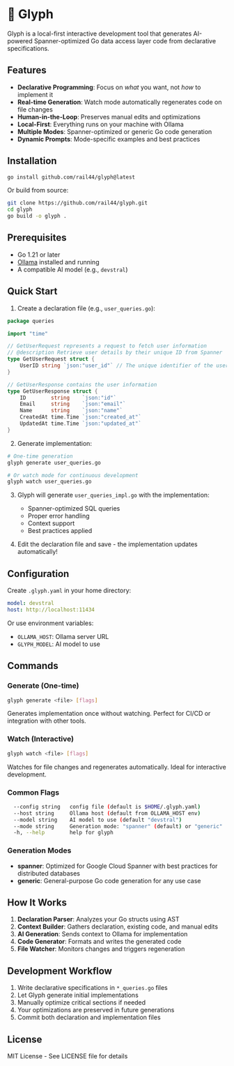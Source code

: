 # 🔮 Glyph

Glyph is a local-first interactive development tool that generates AI-powered Spanner-optimized Go data access layer code from declarative specifications.

## Features

- **Declarative Programming**: Focus on *what* you want, not *how* to implement it
- **Real-time Generation**: Watch mode automatically regenerates code on file changes
- **Human-in-the-Loop**: Preserves manual edits and optimizations
- **Local-First**: Everything runs on your machine with Ollama
- **Multiple Modes**: Spanner-optimized or generic Go code generation
- **Dynamic Prompts**: Mode-specific examples and best practices

## Installation

```bash
go install github.com/rail44/glyph@latest
```

Or build from source:

```bash
git clone https://github.com/rail44/glyph.git
cd glyph
go build -o glyph .
```

## Prerequisites

- Go 1.21 or later
- [Ollama](https://ollama.ai/) installed and running
- A compatible AI model (e.g., `devstral`)

## Quick Start

1. Create a declaration file (e.g., `user_queries.go`):

```go
package queries

import "time"

// GetUserRequest represents a request to fetch user information
// @description Retrieve user details by their unique ID from Spanner
type GetUserRequest struct {
    UserID string `json:"user_id"` // The unique identifier of the user
}

// GetUserResponse contains the user information
type GetUserResponse struct {
    ID        string    `json:"id"`
    Email     string    `json:"email"`
    Name      string    `json:"name"`
    CreatedAt time.Time `json:"created_at"`
    UpdatedAt time.Time `json:"updated_at"`
}
```

2. Generate implementation:

```bash
# One-time generation
glyph generate user_queries.go

# Or watch mode for continuous development
glyph watch user_queries.go
```

3. Glyph will generate `user_queries_impl.go` with the implementation:
   - Spanner-optimized SQL queries
   - Proper error handling
   - Context support
   - Best practices applied

4. Edit the declaration file and save - the implementation updates automatically!

## Configuration

Create `.glyph.yaml` in your home directory:

```yaml
model: devstral
host: http://localhost:11434
```

Or use environment variables:
- `OLLAMA_HOST`: Ollama server URL
- `GLYPH_MODEL`: AI model to use

## Commands

### Generate (One-time)
```bash
glyph generate <file> [flags]
```
Generates implementation once without watching. Perfect for CI/CD or integration with other tools.

### Watch (Interactive)
```bash
glyph watch <file> [flags]
```
Watches for file changes and regenerates automatically. Ideal for interactive development.

### Common Flags
```bash
  --config string   config file (default is $HOME/.glyph.yaml)
  --host string     Ollama host (default from OLLAMA_HOST env)
  --model string    AI model to use (default "devstral")
  --mode string     Generation mode: "spanner" (default) or "generic"
  -h, --help        help for glyph
```

### Generation Modes

- **spanner**: Optimized for Google Cloud Spanner with best practices for distributed databases
- **generic**: General-purpose Go code generation for any use case

## How It Works

1. **Declaration Parser**: Analyzes your Go structs using AST
2. **Context Builder**: Gathers declaration, existing code, and manual edits
3. **AI Generation**: Sends context to Ollama for implementation
4. **Code Generator**: Formats and writes the generated code
5. **File Watcher**: Monitors changes and triggers regeneration

## Development Workflow

1. Write declarative specifications in `*_queries.go` files
2. Let Glyph generate initial implementations
3. Manually optimize critical sections if needed
4. Your optimizations are preserved in future generations
5. Commit both declaration and implementation files

## License

MIT License - See LICENSE file for details